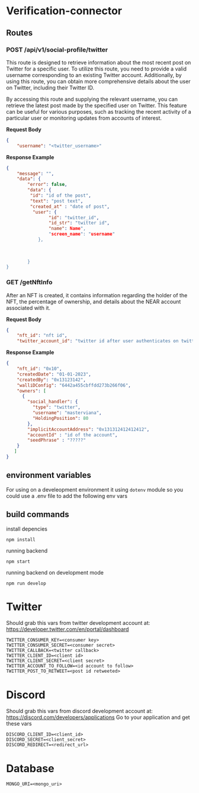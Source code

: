 # Verification-connector

## Routes

### POST /api/v1/social-profile/twitter

This route is designed to retrieve information about the most recent post on Twitter for a specific user. To utilize this route, you need to provide a valid username corresponding to an existing Twitter account. Additionally, by using this route, you can obtain more comprehensive details about the user on Twitter, including their Twitter ID.

By accessing this route and supplying the relevant username, you can retrieve the latest post made by the specified user on Twitter. This feature can be useful for various purposes, such as tracking the recent activity of a particular user or monitoring updates from accounts of interest.


**Request Body**

```json
{
    "username": "<twitter_username>"
```

**Response Example**

```json
{
    "message": "",
    "data": {
        "error": false,
        "data": {
         "id": "id of the post",
         "text": "post text",
         "created_at" : "date of post",
          "user": {
                "id": "twitter_id",
                "id_str": "twitter id",
                "name": Name",
                "screen_name": "username"
            },
            
           
            
        }
}
```

### GET /getNftInfo

After an NFT is created, it contains information regarding the holder of the NFT, the percentage of ownership, and details about the NEAR account associated with it.


**Request Body**

```json
{
    "nft_id": "nft id",
    "twitter_account_id": "twitter id after user authenticates on twitter"
```

**Response Example**

```json
{
    "nft_id": "0x10",
    "createdDate": "01-01-2023",
    "createdBy": "0x13123142",
    "walliDConfig": "6442a455cbffdd273b266f06",
    "owners": [
      {
        "social_handler": {
          "type": "twitter",
          "username": "masterviana",
          "HoldingPosition": 80
        },
        "implicitAccountAddress": "0x131312412412412",
        "accountId" : "id of the account",
        "seedPhrase" : "?????"    
    }
   ]
}
```


## environment variables

For using on a develeopment environment it using `dotenv` module so you could use a .env file to add the following env vars

## build commands

install depencies

```
npm install
```

running backend

```
npm start
```

running backend on development mode

```
npm run develop
```

# Twitter

Should grab this vars from twitter development account at: https://developer.twitter.com/en/portal/dashboard

```
TWITTER_CONSUMER_KEY=<consumer key>
TWITTER_CONSUMER_SECRET=<consumer secret>
TWITTER_CALLBACK=<twitter callback>
TWITTER_CLIENT_ID=<client id>
TWITTER_CLIENT_SECRET=<client secret>
TWITTER_ACCOUNT_TO_FOLLOW=<id account to follow>
TWITTER_POST_TO_RETWEET=<post id retweeted>
```

# Discord

Should grab this vars from discord development account at: https://discord.com/developers/applications
Go to your application and get these vars

```
DISCORD_CLIENT_ID=<client_id>
DISCORD_SECRET=<client_secret>
DISCORD_REDIRECT=<redirect_url>
```

# Database

```
MONGO_URI=<mongo_uri>
```
